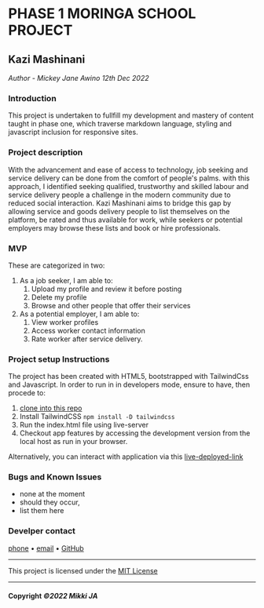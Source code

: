 # PHASE 1 MORINGA SCHOOL PROJECT
## Kazi Mashinani

*Author - Mickey Jane Awino*
*12th Dec 2022*

### Introduction

This  project is undertaken to fullfill my development and mastery of content taught in phase one, which traverse markdown language, styling and javascript inclusion for responsive sites.

### Project description

With the advancement and ease of access to technology, job seeking and service delivery can be done from the comfort of people's palms.
with this approach, I identified seeking qualified, trustworthy and skilled labour and service delivery people a challenge in the modern community due to reduced social interaction. Kazi Mashinani aims to bridge this gap by allowing service and goods delivery people to list themselves on the platform, be rated and thus available for work, while seekers or potential employers may browse these lists and book or hire professionals.

### MVP
These are categorized in two:

1. As a job seeker, I am able to:
    1. Upload my profile and review it before posting
    1. Delete my profile
    1. Browse and other people that offer their services
1. As a potential employer, I am able to:
    1. View worker profiles
    1. Access worker contact information
    1. Rate worker after service delivery.

### Project setup Instructions
The project has been created with HTML5, bootstrapped with TailwindCss and Javascript.
In order to run in in developers mode, ensure to have, then procede to:
1. [clone into this repo](https://github.com/Mickey254-ja/phaseI-final-project.git)
1. Install TailwindCSS 
    `npm install -D tailwindcss`
1. Run the index.html file using live-server
1. Checkout app features by accessing the development version from the local host as run in your browser.

Alternatively, you can interact with application via this [live-deployed-link]()

### Bugs and Known Issues
* none at the moment
* should they occur,
* list them here

### Develper contact

[phone](wa.me/254716831819) •  [email](mickey.awino@student.moringaschool.com) •  [GitHub](https://github.com/Mickey254-ja)

---

This project is licensed under the [MIT License](https://github.com/Mickey254-ja/phaseI-final-project/blob/main/LICENSE)

---

#### Copyright *©2022 Mikki JA*

